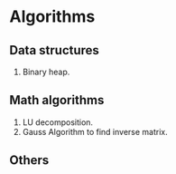 # Algorithms

## Data structures

1. Binary heap.

## Math algorithms

1. LU decomposition.
2. Gauss Algorithm to find inverse matrix.

## Others
